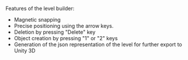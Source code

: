 Features of the level builder:
- Magnetic snapping
- Precise positioning using the arrow keys.
- Deletion by pressing "Delete" key
- Object creation by pressing "1" or "2" keys
- Generation of the json representation of the level for further export to Unity 3D